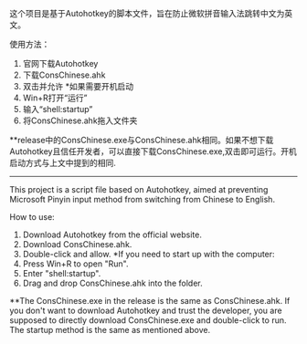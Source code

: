 这个项目是基于Autohotkey的脚本文件，旨在防止微软拼音输入法跳转中文为英文。

使用方法：
1. 官网下载Autohotkey
2. 下载ConsChinese.ahk
3. 双击并允许
*如果需要开机启动
4. Win+R打开“运行”
5. 输入“shell:startup”
6. 将ConsChinese.ahk拖入文件夹


**release中的ConsChinese.exe与ConsChinese.ahk相同。如果不想下载Autohotkey且信任开发者，可以直接下载ConsChinese.exe,双击即可运行。开机启动方式与上文中提到的相同.

------------------------------------------------------------------------------------------------------------------------------------------------------------------------

This project is a script file based on Autohotkey, aimed at preventing Microsoft Pinyin input method from switching from Chinese to English.

How to use:
1. Download Autohotkey from the official website.
2. Download ConsChinese.ahk.
3. Double-click and allow.
*If you need to start up with the computer:
4. Press Win+R to open "Run".
5. Enter "shell:startup".
6. Drag and drop ConsChinese.ahk into the folder.

**The ConsChinese.exe in the release is the same as ConsChinese.ahk. If you don't want to download Autohotkey and trust the developer, you are supposed to directly download ConsChinese.exe and double-click to run. The startup method is the same as mentioned above.
